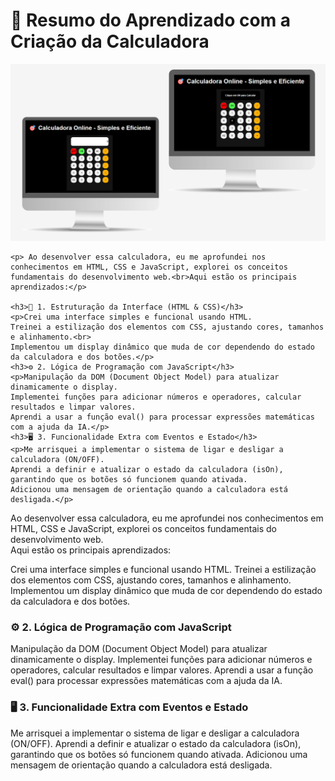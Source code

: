 <h1>📝 Resumo do Aprendizado com a Criação da Calculadora</h1>

<img src="https://github.com/Adriana39/Projeto_Calculadora/blob/main/assets/calcu3.png">

    <p> Ao desenvolver essa calculadora, eu me aprofundei nos conhecimentos em HTML, CSS e JavaScript, explorei os conceitos fundamentais do desenvolvimento web.<br>Aqui estão os principais aprendizados:</p>
    
    <h3>🎨 1. Estruturação da Interface (HTML & CSS)</h3>
    <p>Crei uma interface simples e funcional usando HTML.
    Treinei a estilização dos elementos com CSS, ajustando cores, tamanhos e alinhamento.<br>
    Implementou um display dinâmico que muda de cor dependendo do estado da calculadora e dos botões.</p>
    <h3>⚙️ 2. Lógica de Programação com JavaScript</h3>
    <p>Manipulação da DOM (Document Object Model) para atualizar dinamicamente o display.
    Implementei funções para adicionar números e operadores, calcular resultados e limpar valores.
    Aprendi a usar a função eval() para processar expressões matemáticas com a ajuda da IA.</p>
    <h3>🖥️ 3. Funcionalidade Extra com Eventos e Estado</h3>
    <p>Me arrisquei a implementar o sistema de ligar e desligar a calculadora (ON/OFF).
    Aprendi a definir e atualizar o estado da calculadora (isOn), garantindo que os botões só funcionem quando ativada.
    Adicionou uma mensagem de orientação quando a calculadora está desligada.</p>
    
<p>Ao desenvolver essa calculadora, eu me aprofundei nos conhecimentos em HTML, CSS e JavaScript, explorei os conceitos fundamentais do desenvolvimento web.<br>Aqui estão os principais aprendizados:</p>

<p>Crei uma interface simples e funcional usando HTML.
Treinei a estilização dos elementos com CSS, ajustando cores, tamanhos e alinhamento.<br>
Implementou um display dinâmico que muda de cor dependendo do estado da calculadora e dos botões.</p>
<h3>⚙️ 2. Lógica de Programação com JavaScript</h3>
<p>Manipulação da DOM (Document Object Model) para atualizar dinamicamente o display.
Implementei funções para adicionar números e operadores, calcular resultados e limpar valores.
Aprendi a usar a função eval() para processar expressões matemáticas com a ajuda da IA.</p>
<h3>🖥️ 3. Funcionalidade Extra com Eventos e Estado</h3>
<p>Me arrisquei a implementar o sistema de ligar e desligar a calculadora (ON/OFF).
Aprendi a definir e atualizar o estado da calculadora (isOn), garantindo que os botões só funcionem quando ativada.
Adicionou uma mensagem de orientação quando a calculadora está desligada.</p>
